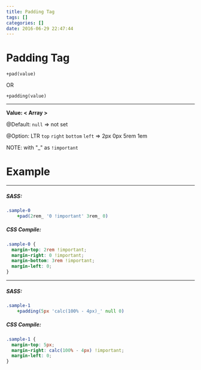 ```yaml
---
title: Padding Tag
tags: []
categories: []
date: 2016-06-29 22:47:44
---
```


# Padding Tag 
`+pad(value)` 

OR 

`+padding(value)`
___

**Value: < Array >**

@Default: `null` => not set

@Option: LTR `top` `right` `bottom` `left`  => 2px 0px 5rem 1em

NOTE: with "_" as `!important `

# Example
___

##### SASS:
```sass
.sample-0
    +pad(2rem_ '0 !important' 3rem_ 0)
```
##### CSS Compile:
```css
.sample-0 {
  margin-top: 2rem !important;
  margin-right: 0 !important;
  margin-bottom: 3rem !important;
  margin-left: 0;
}
```
___

##### SASS:
```sass
.sample-1
    +padding(5px 'calc(100% - 4px)_' null 0) 
```
##### CSS Compile:
```css
.sample-1 {
  margin-top: 5px;
  margin-right: calc(100% - 4px) !important;
  margin-left: 0;
}
```

